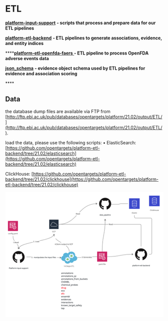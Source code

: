 # ETL

[**platform-input-support**](https://github.com/opentargets/platform-input-support) **- scripts that process and prepare data for our ETL pipelines** 

[**platform-etl-backend**](https://github.com/opentargets/platform-etl-backend) **- ETL pipelines to generate associations, evidence, and entity indices** 

\*\*\*\*[**platform-etl-openfda-faers** ](https://github.com/opentargets/platform-etl-openfda-faers) **- ETL pipeline to process OpenFDA adverse events data**

[**json\_schema**](https://github.com/opentargets/json_schema) **- evidence object schema used by ETL pipelines for evidence and association scoring**

\*\*\*\*

## Data

the database dump files are available via FTP from [http://ftp.ebi.ac.uk/pub/databases/opentargets/platform/21.02/output/ETL/](http://ftp.ebi.ac.uk/pub/databases/opentargets/platform/21.02/output/ETL/). 

load the data, please use the following scripts: • ElasticSearch: [https://github.com/opentargets/platform-etl-backend/tree/21.02/elasticsearch](https://github.com/opentargets/platform-etl-backend/tree/21.02/elasticsearch) 

ClickHouse: [https://github.com/opentargets/platform-etl-backend/tree/21.02/clickhouse](https://github.com/opentargets/platform-etl-backend/tree/21.02/clickhouse)



![](../.gitbook/assets/untitled-document.png)


